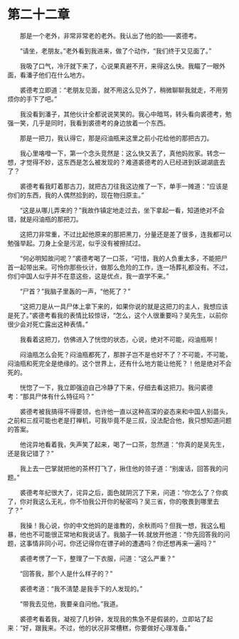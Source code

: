 # 第二十二章


　　那是一个老外，非常非常老的老外。我认出了他的脸——裘德考。

　　“请坐，老朋友。”老外看到我进来，做了个动作，“我们终于又见面了。”

　　我吸了口气，冷汗就下来了，心说果真避不开，来得这么快。我瞄了一眼外面，看潘子他们在什么地方。

　　裘德考立即道：“老朋友见面，就不用这么见外了，稍微聊聊我就走，不用劳烦你的手下了吧。”

　　我没看到潘子，其他伙计全都说说笑笑的。我心中暗骂，转头看向裘德考，勉强一笑，几乎是同时，我看到裘德考的身边放着一个东西。

　　那是一把刀，我认得它，那是闷油瓶来这里之前小花给他的那把古刀。

　　我心里咯噔一下，第一个念头竞然是：这么快又丢了，真他妈败家。转念一想，才觉得不妙，这东西是怎么被发现的？难道裘德考的人已经进到妖湖湖底去了？

　　裘德考看我盯着那古刀，就把古刀往我这边推了一下，单手一摊道：“应该是你们的东西，我的人偶然拾到的，现在物归原主。”

　　“这是从哪儿弄来的？”我故作镇定地走过去，坐下拿起一看，知道绝对不会错，就是闷油瓶的那把刀。

　　这把刀非常重，不过比起他原来的那把黑刀，分量还是差了很多，连我都可以勉强举起。刀身上全是污泥，似乎没有被擦拭过。

　　“何必明知故问呢？”裘德考喝了一口茶，“可惜，我的人负重太多，不能把尸首一起带出来。可怜你那些伙计，做那么危险的工作，连一场葬礼都没有。不过，你们中国人似乎并不在意这些，这是优点，我一直学不来。”

　　“尸首？”我脑子里轰的一声，“他死了？”

　　“这把刀是从一具尸体上拿下来的，如果你说的就是这把刀的主人，我想应该是死了。”裘德考看我的表情比较惊讶，“怎么，这个人很重要吗？吴先生，以前你很少会对死亡露出这种表情。”

　　我看着这把刀，仿佛进入了恍惚的状态，心说，绝对不可能，闷油瓶啊！

　　闷油瓶怎么会死？闷油瓶都死了，那胖子岂不是也好不了？不可能，不可能，闷油瓶和死完全是绝缘的。这个世界上，还有什么地方能让他死？！他是绝对不会死的。

　　恍惚了一下，我立即强迫自己冷静了下来，仔细去看这把刀。我问裘德考：“那具尸体有什么特征吗？”

　　裘德考被我搞得不得要领，也许他一直以这种高深的姿态来和中国人别苗头，之前和三叔可能也老是打禅机，可我毕竟不是三叔，没法配合他，我只想知道问题的答案。

　　他诧异地看着我，失声笑了起来，喝了一口茶，忽然道：“你真的是吴先生，还是我记错了？”

　　我上去一巴掌就把他的茶杯打飞了，揪住他的领子道：“别废话，回答我的问题。”

　　裘德考年纪很大了，诧异之后，面色就阴沉了下来，问道：“你怎么了？你疯了，你对我这么无礼，你不怕我公开你的秘密吗？吴三省，你的敬畏到哪里去了？”

　　我操！我心说，你的中文他妈的是谁教的，余秋雨吗？但我一想，我这么粗暴，他也不可能很正常地和我说话了。我脑子一转.就放开他道：“你先回答我的问题，这事情非同小可。你还记得你在镖子岭的遭遇吗？你还想再来一遍吗？”

　　裘德考愣了一下，整理了一下衣服，问道：“这么严重？”

　　“回答我，那个人是什么样子的？”

　　裘德考道：“我不淸楚.是我手下的人发现的。”

　　“带我去见他，我要亲自问他。”我道。

　　裘德考看着我，凝视了几秒钟，发现我的焦急不是假装的，立即站了起来：“好，跟我来。不过，他的状况非常槽糕，你要做好心理准备。”

